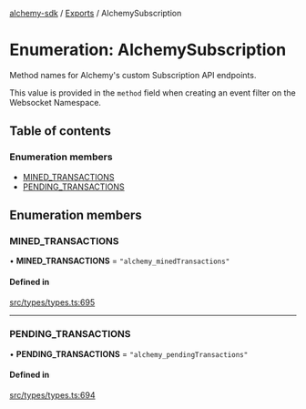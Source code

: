 [alchemy-sdk](../README.md) / [Exports](../modules.md) / AlchemySubscription

# Enumeration: AlchemySubscription

Method names for Alchemy's custom Subscription API endpoints.

This value is provided in the `method` field when creating an event filter on
the Websocket Namespace.

## Table of contents

### Enumeration members

- [MINED\_TRANSACTIONS](AlchemySubscription.md#mined_transactions)
- [PENDING\_TRANSACTIONS](AlchemySubscription.md#pending_transactions)

## Enumeration members

### MINED\_TRANSACTIONS

• **MINED\_TRANSACTIONS** = `"alchemy_minedTransactions"`

#### Defined in

[src/types/types.ts:695](https://github.com/alchemyplatform/alchemy-sdk-js/blob/8f119ad1/src/types/types.ts#L695)

___

### PENDING\_TRANSACTIONS

• **PENDING\_TRANSACTIONS** = `"alchemy_pendingTransactions"`

#### Defined in

[src/types/types.ts:694](https://github.com/alchemyplatform/alchemy-sdk-js/blob/8f119ad1/src/types/types.ts#L694)
